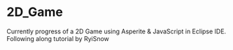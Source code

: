 # 2D_Game
Currently progress of a 2D Game using Asperite &amp; JavaScript in Eclipse IDE. Following along tutorial by RyiSnow 
